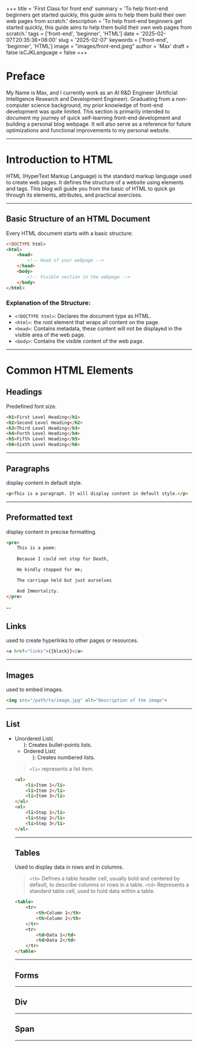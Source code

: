 +++
title = 'First Class for front end'
summary = 'To help front-end beginners get started quickly, this guide aims to help them build their own web pages from scratch.'
description = 'To help front-end beginners get started quickly, this guide aims to help them build their own web pages from scratch.'
tags = ['front-end', 'beginner', 'HTML']
date = '2025-02-07T20:35:36+08:00'
slug = '2025-02-07'
keywords = ['front-end', 'beginner', 'HTML']
image = "images/front-end.jpeg"
author = 'Max'
draft = false
isCJKLanguage = false
+++

# Preface

My Name is Max, and I currently work as an AI R&D Engineer (Artificial Intelligence Research and Development Engineer). Graduating from a non-computer science background, my prior knowledge of front-end development was quite limited. This section is primarily intended to document my journey of quick self-learning front-end development and building a personal blog webpage. It will also serve as a reference for future optimizations and functional improvements to my personal website.

---

# Introduction to HTML

HTML (HyperText Markup Language) is the standard markup language used to create web pages. It defines the structure of a website using elements and tags. This blog will guide you from the basic of HTML to quick go through its elements, attributes, and practical exercises. 

---

## Basic Structure of an HTML Document

Every HTML document starts with a basic structure:

```html
<!DOCTYPE html>
<html>
    <head>
        <!-- Head of your webpage -->
    </head>
    <body>
        <!-- Visible section in the webpage -->
    </body>
</html>
```

### Explanation of the Structure:

- `<!DOCTYPE html>`: Declares the document type as HTML.
- `<html>`: the root element that wraps all content on the page.
- `<head>`: Contains metadata, these content will not be displayed in the visible area of the web page.
- `<body>`: Contains the visible content of the web page.

---

# Common HTML Elements

## Headings

Predefined font size.
```html
<h1>First Level Heading</h1>
<h2>Second Level Heading</h2>
<h3>Third Level Heading</h3>
<h4>Forth Level Heading</h4>
<h5>Fifth Level Heading</h5>
<h6>Sixth Level Heading</h6>
```

---

## Paragraphs

display content in default style.
```html
<p>This is a paragraph. It will display content in default style.</p>
```

---

## Preformatted text

display content in precise formatting.
```html
<pre>
    This is a poem:
    
    Because I could not stop for Death,

    He kindly stopped for me;

    The carriage held but just ourselves

    And Immortality. 
</pre>
```

--

## Links

used to create hyperlinks to other pages or resources.
```html
<a href="links">{{block}}</a>
```

---

## Images

used to embed images.
```html
<img src="/path/to/image.jpg" alt="Description of the image">
```

---

## List

- Unordered List(<ul>): Creates bullet-points lists.
- Ordered List(<ol>): Creates numbered lists.
> `<li>` represents a list item.
```html
<ul>
    <li>Item 1</li>
    <li>Item 2</li>
    <li>Item 3</li>
</ul>
<ol>
    <li>Step 1</li>
    <li>Step 2</li>
    <li>Step 3</li>
</ol>
```

---

## Tables

Used to display data in rows and in columns.
> `<th>` Defines a table header cell, usually bold and centered by default, to describe columns or rows in a table.
> `<td>` Represents a standard table cell, used to hold data within a table.

```html
<table>
    <tr>
        <th>Column 1</th>
        <th>Column 2</th>
    </tr>
    <tr>
        <td>Data 1</td>
        <td>Data 2</td>
    </tr>
</table>
```

---

## Forms

---

## Div

---

## Span

---